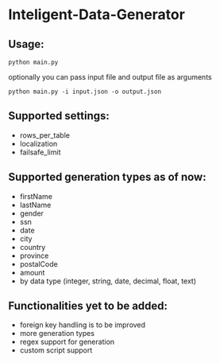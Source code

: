 # Inteligent-Data-Generator
## Usage:
```
python main.py
```
optionally you can pass input file and output file as arguments 

```
python main.py -i input.json -o output.json
```

## Supported settings:
- rows_per_table
- localization
- failsafe_limit

## Supported generation types as of now:
- firstName
- lastName
- gender
- ssn
- date
- city
- country
- province
- postalCode
- amount
- by data type (integer, string, date, decimal, float, text)
## Functionalities yet to be added:
- foreign key handling is to be improved
- more generation types
- regex support for generation
- custom script support